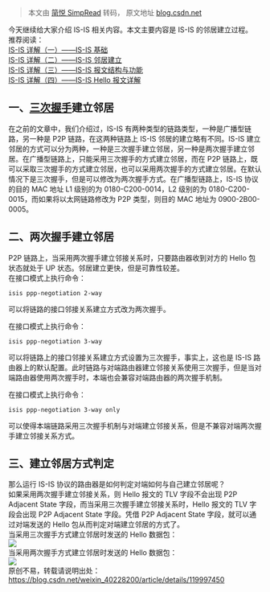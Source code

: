 > 本文由 [简悦 SimpRead](http://ksria.com/simpread/) 转码， 原文地址 [blog.csdn.net](https://blog.csdn.net/weixin_40228200/article/details/119997450)

今天继续给大家介绍 IS-IS 相关内容。本文主要内容是 IS-IS 的邻居建立过程。  
推荐阅读：  
[IS-IS 详解（一）——IS-IS 基础](https://blog.csdn.net/weixin_40228200/article/details/119927300)  
[IS-IS 详解（二）——IS-IS 邻居建立](https://blog.csdn.net/weixin_40228200/article/details/119954928)  
[IS-IS 详解（三）——IS-IS 报文结构与功能](https://blog.csdn.net/weixin_40228200/article/details/119974141)  
[IS-IS 详解（四）——IS-IS Hello 报文详解](https://blog.csdn.net/weixin_40228200/article/details/119974828)

一、[三次握手](https://so.csdn.net/so/search?q=%E4%B8%89%E6%AC%A1%E6%8F%A1%E6%89%8B&spm=1001.2101.3001.7020)建立邻居
----------------------------------------------------------------------------------------------------------

在之前的文章中，我们介绍过，IS-IS 有两种类型的链路类型，一种是广播型链路，另一种是 P2P 链路，在这两种链路上 IS-IS 邻居的建立略有不同。IS-IS 建立邻居的方式可以分为两种，一种是三次握手建立邻居，另一种是两次握手建立邻居。在广播型链路上，只能采用三次握手的方式建立邻居，而在 P2P 链路上，既可以采取三次握手的方式建立邻居，也可以采用两次握手的方式建立邻居。在默认情况下是三次握手，但是可以修改为两次握手方式。在广播型链路上，IS-IS 协议的目的 MAC 地址 L1 级别的为 0180-C200-0014，L2 级别的为 0180-C200-0015，而如果将以太网链路修改为 P2P 类型，则目的 MAC 地址为 0900-2B00-0005。

二、两次握手建立邻居
----------

P2P 链路上，当采用两次握手建立邻接关系时，只要路由器收到对方的 Hello 包状态就处于 UP 状态。邻居建立更快，但是可靠性较差。  
在接口模式上执行命令：

```
isis ppp-negotiation 2-way
```

可以将链路的接口邻接关系建立方式改为两次握手。

在接口模式上执行命令：

```
isis ppp-negotiation 3-way
```

可以将链路上的接口邻接关系建立方式设置为三次握手，事实上，这也是 IS-IS 路由器上的默认配置。此时链路与对端路由器建立邻接关系使用三次握手，但是当对端路由器使用两次握手时，本端也会兼容对端路由器的两次握手机制。

在接口模式上执行命令：

```
isis ppp-negotiation 3-way only
```

可以使得本端链路采用三次握手机制与对端建立邻接关系，但是不兼容对端两次握手建立邻接关系方式。

三、建立邻居方式判定
----------

那么运行 IS-IS 协议的路由器是如何判定对端如何与自己建立邻居呢？  
如果采用两次握手建立邻接关系，则 Hello 报文的 TLV 字段不会出现 P2P Adjacent State 字段，而当采用三次握手建立邻接关系时，Hello 报文的 TLV 字段会出现 P2P Adjacent State 字段。凭借 P2P Adjacent State 字段，就可以通过对端发送的 Hello 包从而判定对端建立邻居的方式了。  
当采用三次握手方式建立邻居时发送的 Hello 数据包：  
![](https://img-blog.csdnimg.cn/337fb72daf8a4a65a117e7cd1aa6cb7f.png?x-oss-process=image/watermark,type_ZHJvaWRzYW5zZmFsbGJhY2s,shadow_50,text_Q1NETiBAd2VpeGluXzQwMjI4MjAw,size_20,color_FFFFFF,t_70,g_se,x_16)  
当采用两次握手方式建立邻居时发送的 Hello 数据包：  
![](https://img-blog.csdnimg.cn/03eb83f0983d4e09a6c24c2190927f3c.png?x-oss-process=image/watermark,type_ZHJvaWRzYW5zZmFsbGJhY2s,shadow_50,text_Q1NETiBAd2VpeGluXzQwMjI4MjAw,size_20,color_FFFFFF,t_70,g_se,x_16)  
原创不易，转载请说明出处：https://blog.csdn.net/weixin_40228200/article/details/119997450